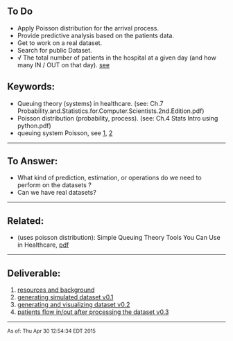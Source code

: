 ## To Do

- Apply Poisson distribution for the arrival process.
- Provide predictive analysis based on the patients data.
- Get to work on a real dataset.
- Search for public Dataset.
- √ The total number of patients in the hospital at a given day (and how many IN / OUT on that day). [see](http://shrib.com/PRgKminG?hide=35)

## Keywords:

- Queuing theory (systems) in healthcare. (see: Ch.7 Probability.and.Statistics.for.Computer.Scientists.2nd.Edition.pdf)
- Poisson distribution (probability, process). (see: Ch.4 Stats Intro using python.pdf)
- queuing system Poisson, see [1](https://www.google.com/#q=queuing+system+poisson+inurl:.edu), [2](https://www.google.com/#q=queuing+system+poisson+)
<hr>

## To Answer:

- What kind of prediction, estimation, or operations do we need to perform on the datasets ?
- Can we have real datasets?
<hr>

## Related:


- (uses poisson distribution): Simple Queuing Theory Tools You Can Use in Healthcare, [pdf](http://www.iienet.org/uploadedFiles/SHS_Community/Resources/Simple%20Queuing%20Theory%20Tools%20You%20Can%20Use%20In%20Healthcare.pdf)
<hr>

## Deliverable:

1. [resources and background](http://aziz.nyc/projects/ebd)
2. [generating simulated dataset v0.1](http://aziz.nyc/projects/ebd/patients-data.html)
3. [generating and visualizing dataset v0.2](http://aziz.nyc/projects/ebd/generate-and-visualize-patients-dataset.html)
4. [patients flow in/out after processing the dataset v0.3](http://aziz.nyc/projects/ebd/imaginary-patients-dataset.html)

<hr>

<sub>As of: Thu Apr 30 12:54:34 EDT 2015 </sub>
